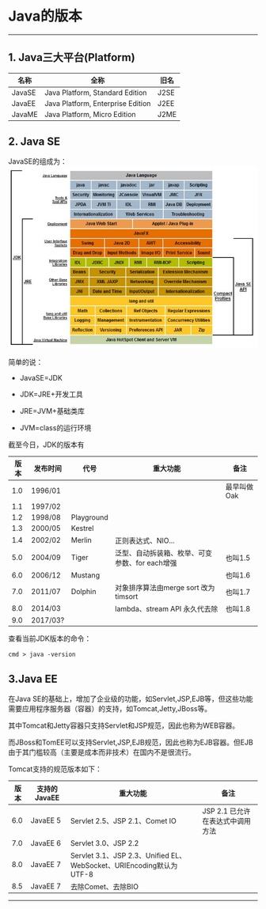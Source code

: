 # Java的版本

---

## 1. Java三大平台\(Platform\)

| 名称 | 全称 | 旧名 |
| --- | --- | --- |
| JavaSE | Java Platform, Standard Edition | J2SE |
| JavaEE | Java Platform, Enterprise Edition | J2EE |
| JavaME | Java Platform, Micro Edition | J2ME |

## 2. Java SE

JavaSE的组成为：  
![](/chapter_01/1.jpg)

简单的说：

* JavaSE=JDK

* JDK=JRE+开发工具

* JRE=JVM+基础类库

* JVM=class的运行环境


截至今日，JDK的版本有

| 版本 | 发布时间 | 代号 | 重大功能 | 备注 |
| --- | --- | --- | --- | --- |
| 1.0 | 1996/01 |  |  | 最早叫做Oak |
| 1.1 | 1997/02 |  |  |  |
| 1.2 | 1998/08 | Playground |  |  |
| 1.3 | 2000/05 | Kestrel |  |  |
| 1.4 | 2002/02 | Merlin | 正则表达式、NIO... |  |
| 5.0 | 2004/09 | Tiger | 泛型、自动拆装箱、枚举、可变参数、for each增强 | 也叫1.5 |
| 6.0 | 2006/12 | Mustang |  | 也叫1.6 |
| 7.0 | 2011/07 | Dolphin | 对象排序算法由merge sort 改为timsort | 也叫1.7 |
| 8.0 | 2014/03 |  | lambda、stream API 永久代去除 | 也叫1.8 |
| 9.0 | 2017/03? |  |  |  |

查看当前JDK版本的命令：  

```
cmd > java -version
```

## 3.Java EE

在Java SE的基础上，增加了企业级的功能，如Servlet,JSP,EJB等，但这些功能需要应用程序服务器（容器）的支持，如Tomcat,Jetty,JBoss等。

其中Tomcat和Jetty容器只支持Servlet和JSP规范，因此也称为WEB容器。

而JBoss和TomEE可以支持Servlet,JSP,EJB规范，因此也称为EJB容器。但EJB由于其门槛较高（主要是成本而非技术）在国内不是很流行。

Tomcat支持的规范版本如下：

| 版本 | 支持的JavaEE | 重大功能 | 备注 |
| --- | --- | --- | --- |
| 6.0 | JavaEE 5 | Servlet 2.5、JSP 2.1、Comet IO | JSP 2.1 已允许在表达式中调用方法 |
| 7.0 | JavaEE 6 | Servlet 3.0、JSP 2.2 |  |
| 8.0 | JavaEE 7 | Servlet 3.1、JSP 2.3、Unified EL、WebSocket、URIEncoding默认为UTF-8 |  |
| 8.5 | JavaEE 7 | 去除Comet、去除BIO |  |

***



